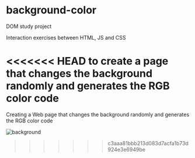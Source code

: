 # background-color

DOM study project

Interaction exercises between HTML, JS and CSS

<<<<<<< HEAD
to create a page that changes the background randomly and generates the RGB color code
=======
Creating a Web page that changes the background randomly and generates the RGB color code

![background](https://user-images.githubusercontent.com/101880897/160157145-c5ae8a1c-4a44-478b-b565-984ae89efb7c.png)

>>>>>>> c3aaa81bbb213d083d7acfa1b73d924e3e6949be
